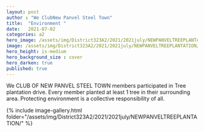 ```yaml
---
layout: post
author : "We ClubNew Panvel Steel Town"
title:  "Environment "
date:   2021-07-02
categories: a2
hero_image: /assets/img/District323A2/2021/2021july/NEWPANVELTREEPLANTATION/IMG_20210630_160036.jpg
image: /assets/img/District323A2/2021/2021july/NEWPANVELTREEPLANTATION/Copy of Photo from Archana Dhananjay Jain.jpg
hero_height: is-medium
hero_background_size : cover
hero_darken: true
published: true
---
```


We CLUB OF NEW PANVEL STEEL TOWN members participated in Tree plantation drive. Every member planted at least 1 tree in their surrounding area. Protecting environment is a collective responsibility of all.

{% include image-gallery.html folder="/assets/img/District323A2/2021/2021july/NEWPANVELTREEPLANTATION/" %}
